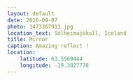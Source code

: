```yaml
---
layout: default
date: 2016-09-07
photo: 1473367911.jpg
location_text: Sólheimajökull, Iceland
title: Mirror
caption: Amazing reflect !
location:
    latitude: 63.5569444
    longitude: -19.3027778
---
```

